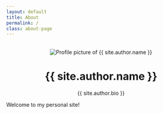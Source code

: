 ```yaml
---
layout: default
title: About
permalink: /
class: about-page
---
```


<div style="text-align: center; margin-top: 2rem;">
  <img class="profile-pic" src="{{ '/assets/images/profile.png' | relative_url }}" alt="Profile picture of {{ site.author.name }}" />

  <h1>{{ site.author.name }}</h1>
  <p>{{ site.author.bio }}</p>
</div>

Welcome to my personal site!